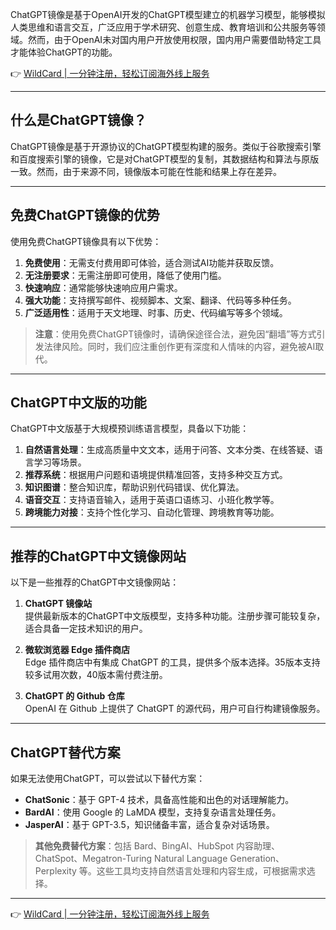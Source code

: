 ChatGPT镜像是基于OpenAI开发的ChatGPT模型建立的机器学习模型，能够模拟人类思维和语言交互，广泛应用于学术研究、创意生成、教育培训和公共服务等领域。然而，由于OpenAI未对国内用户开放使用权限，国内用户需要借助特定工具才能体验ChatGPT的功能。

👉 [WildCard | 一分钟注册，轻松订阅海外线上服务](https://bit.ly/bewildcard)

---

## 什么是ChatGPT镜像？

ChatGPT镜像是基于开源协议的ChatGPT模型构建的服务。类似于谷歌搜索引擎和百度搜索引擎的镜像，它是对ChatGPT模型的复制，其数据结构和算法与原版一致。然而，由于来源不同，镜像版本可能在性能和结果上存在差异。

---

## 免费ChatGPT镜像的优势

使用免费ChatGPT镜像具有以下优势：

1. **免费使用**：无需支付费用即可体验，适合测试AI功能并获取反馈。
2. **无注册要求**：无需注册即可使用，降低了使用门槛。
3. **快速响应**：通常能够快速响应用户需求。
4. **强大功能**：支持撰写邮件、视频脚本、文案、翻译、代码等多种任务。
5. **广泛适用性**：适用于天文地理、时事、历史、代码编写等多个领域。

> **注意**：使用免费ChatGPT镜像时，请确保途径合法，避免因“翻墙”等方式引发法律风险。同时，我们应注重创作更有深度和人情味的内容，避免被AI取代。

---

## ChatGPT中文版的功能

ChatGPT中文版基于大规模预训练语言模型，具备以下功能：

1. **自然语言处理**：生成高质量中文文本，适用于问答、文本分类、在线答疑、语言学习等场景。
2. **推荐系统**：根据用户问题和语境提供精准回答，支持多种交互方式。
3. **知识图谱**：整合知识库，帮助识别代码错误、优化算法。
4. **语音交互**：支持语音输入，适用于英语口语练习、小班化教学等。
5. **跨境能力对接**：支持个性化学习、自动化管理、跨境教育等功能。

---

## 推荐的ChatGPT中文镜像网站

以下是一些推荐的ChatGPT中文镜像网站：

1. **ChatGPT 镜像站**  
   提供最新版本的ChatGPT中文版模型，支持多种功能。注册步骤可能较复杂，适合具备一定技术知识的用户。

2. **微软浏览器 Edge 插件商店**  
   Edge 插件商店中有集成 ChatGPT 的工具，提供多个版本选择。35版本支持较多试用次数，40版本需付费注册。

3. **ChatGPT 的 Github 仓库**  
   OpenAI 在 Github 上提供了 ChatGPT 的源代码，用户可自行构建镜像服务。

---

## ChatGPT替代方案

如果无法使用ChatGPT，可以尝试以下替代方案：

- **ChatSonic**：基于 GPT-4 技术，具备高性能和出色的对话理解能力。
- **BardAI**：使用 Google 的 LaMDA 模型，支持复杂语言处理任务。
- **JasperAI**：基于 GPT-3.5，知识储备丰富，适合复杂对话场景。

> **其他免费替代方案**：包括 Bard、BingAI、HubSpot 内容助理、ChatSpot、Megatron-Turing Natural Language Generation、Perplexity 等。这些工具均支持自然语言处理和内容生成，可根据需求选择。

---

👉 [WildCard | 一分钟注册，轻松订阅海外线上服务](https://bit.ly/bewildcard)